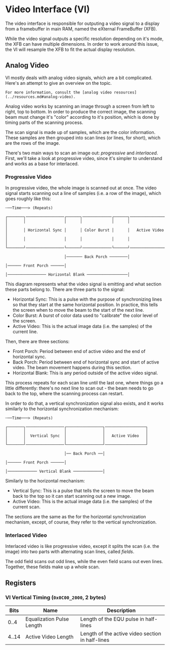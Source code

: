 # Video Interface (VI)

The video interface is responsible for outputing a video signal to a display from a framebuffer in
main RAM, named the eXternal FrameBuffer (XFB).

While the video signal outputs a specific resolution depending on it's mode, the XFB can have
multiple dimensions. In order to work around this issue, the VI will resample the XFB to fit the
actual display resolution.

## Analog Video

VI mostly deals with analog video signals, which are a bit complicated. Here's an attempt to give
an overview on the topic.

```admonish
For more information, consult the [analog video resources](../resources.md#analog-video).
```

Analog video works by scanning an image through a screen from left to right, top to bottom. In order
to produce the correct image, the scanning beam must change it's "color" according to it's position,
which is done by timing parts of the scanning process.

The scan signal is made up of samples, which are the color information. These samples are then grouped
into scan lines (or lines, for short), which are the rows of the image.

There's two main ways to scan an image out: _progressive_ and _interlaced_. First, we'll take a look
at progressive video, since it's simpler to understand and works as a base for interlaced.

### Progressive Video

In progressive video, the whole image is scanned out at once. The video signal starts scanning out a
line of samples (i.e. a row of the image), which goes roughly like this:

```
┄──Time───> (Repeats)

┌───────┐─────────────────┌──────┐─────────────┌──────┐──────────────────┐
│       │                 │      │             │      │                  │
│       │ Horizontal Sync │      │ Color Burst │      │   Active Video   │
│       │                 │      │             │      │                  │
└───────┘─────────────────└──────┘─────────────└──────┘──────────────────┘

                          │─────── Back Porch ────────│

│────── Front Porch ──────│

│───────────────── Horizontal Blank ──────────────────│
```

This diagram represents what the video signal is emitting and what section these parts belong to.
There are three parts to the signal:

- Horizontal Sync: This is a pulse with the purpose of synchronizing lines so that they start at the
  same horizontal position. In practice, this tells the screen when to move the beam to the start of
  the next line.
- Color Burst: A burst of color data used to "calibrate" the color level of the screen.
- Active Video: This is the actual image data (i.e. the samples) of the current line.

Then, there are three sections:

- Front Porch: Period between end of active video and the end of horizontal sync.
- Back Porch: Period between end of horizontal sync and start of active video. The beam movement
  happens during this section.
- Horizontal Blank: This is any period outside of the active video signal.

This process repeats for each scan line until the last one, where things go a little differently:
there's no next line to scan out - the beam needs to go back to the top, where the scanning process
can restart.

In order to do that, a vertical synchronization signal also exists, and it works similarly to the
horizontal synchronization mechanism:

```
┄──Time───> (Repeats)

┌───────┐─────────────────┌────────────────┐──────────────────┐
│       │                 │                │                  │
│       │  Vertical Sync  │                │   Active Video   │
│       │                 │                │                  │
└───────┘─────────────────└────────────────┘──────────────────┘

                          │── Back Porch ──│

│────── Front Porch ──────│

│───────────── Vertical Blank ─────────────│
```

Similarly to the horizontal mechanism:

- Vertical Sync: This is a pulse that tells the screen to move the beam back to the top so it can
  start scanning out a new image.
- Active Video: This is the actual image data (i.e. the samples) of the current scan.

The sections are the same as the for the horizontal synchronization mechanism, except, of course,
they refer to the vertical synchronization.

### Interlaced Video

Interlaced video is like progressive video, except it splits the scan (i.e. the image) into two parts
with alternating scan lines, called _fields_.

The odd field scans out odd lines, while the even field scans out even lines. Together, these fields
make up a whole scan.

## Registers

### VI Vertical Timing (`0x0C00_2000`, 2 bytes)

| Bits  | Name                      | Description                                      |
| ----- | ------------------------- | ------------------------------------------------ |
| 0..4  | Equalization Pulse Length | Length of the EQU pulse in half-lines            |
| 4..14 | Active Video Length       | Length of the active video section in half-lines |
